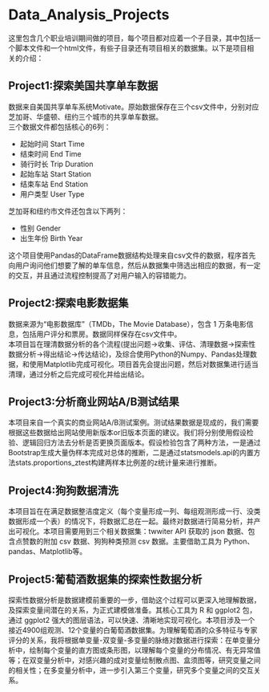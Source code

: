 # Data_Analysis_Projects
这里包含几个职业培训期间做的项目，每个项目都对应着一个子目录，其中包括一个脚本文件和一个html文件，有些子目录还有项目相关的数据集。以下是项目相关的介绍：
## Project1:探索美国共享单车数据
数据来自美国共享单车系统Motivate。原始数据保存在三个csv文件中，分别对应芝加哥、华盛顿、纽约三个城市的共享单车数据。    
三个数据文件都包括核心的6列：    
* 起始时间 Start Time
* 结束时间 End Time
* 骑行时长 Trip Duration
* 起始车站 Start Station
* 结束车站 End Station
* 用户类型 User Type    

芝加哥和纽约市文件还包含以下两列：   
* 性别 Gender
* 出生年份 Birth Year     

这个项目使用Pandas的DataFrame数据结构处理来自csv文件的数据，程序首先向用户询问他们想要了解的单车信息，然后从数据集中筛选出相应的数据，有一定的交互，并且通过流程控制提高了对用户输入的容错能力。

## Project2:探索电影数据集
数据来源为“电影数据库”（TMDb，The Movie Database），包含 1 万条电影信息，包括用户评分和票房。数据同样保存在csv文件中。     
本项目旨在理清数据分析的各个流程(提出问题->收集、评估、清理数据->探索性数据分析->得出结论->传达结论)，及综合使用Python的Numpy、Pandas处理数据，和使用Matplotlib完成可视化。项目首先会提出问题，然后对数据集进行适当清理，通过分析之后完成可视化并给出结论。

## Project3:分析商业网站A/B测试结果
本项目来自一个真实的商业网站A/B测试案例。测试结果数据是现成的，我们需要根据这些数据给出网站使用新版本or旧版本页面的建议。我们将分别使用假设检验、逻辑回归方法去分析是否更换页面版本。假设检验包含了两种方法，一是通过Bootstrap生成大量伪样本完成对总体的推断，二是通过statsmodels.api的内置方法stats.proportions_ztest构建两样本比例差的z统计量来进行推断。

## Project4:狗狗数据清洗
本项目旨在在满足数据整洁度定义（每个变量形成一列、每组观测形成一行、没类数据形成一个表）的情况下，将数据汇总在一起。最终对数据进行简易分析，并产出可视化。本项目需要用到三个相关数据集：twwiter API 获取的 json 数据、包含点赞数的附加 csv 数据、狗狗种类预测 csv 数据。主要借助工具为 Python、pandas、Matplotlib等。

## Project5:葡萄酒数据集的探索性数据分析
探索性数据分析是数据建模前重要的一步，借助这个过程可以更深入地理解数据，及探索变量间潜在的关系，为正式建模做准备。其核心工具为 R 和 ggplot2 包，通过 ggplot2 强大的图层语法，可以快速、清晰地实现可视化。本项目涉及一个接近4900组观测、12个变量的白葡萄酒数据集。为理解葡萄酒的众多特征与专家评分的关系，我将根据单变量-双变量-多变量的脉络对数据进行探索：在单变量分析中，绘制每个变量的直方图或条形图，以理解每个变量的分布情况、有无异常值等；在双变量分析中，对感兴趣的成对变量绘制散点图、盒须图等，研究变量之间的相关性；在多变量分析中，进一步引入第三个变量，研究多个变量之间的交互关系。
